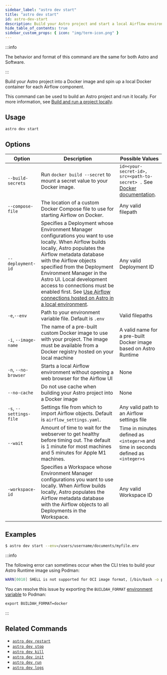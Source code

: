 ```yaml
---
sidebar_label: "astro dev start"
title: "astro dev start"
id: astro-dev-start
description: Build your Astro project and start a local Airflow environment.
hide_table_of_contents: true
sidebar_custom_props: { icon: "img/term-icon.png" }
---
```


:::info

The behavior and format of this command are the same for both Astro and Software.

:::

Build your Astro project into a Docker image and spin up a local Docker container for each Airflow component.

This command can be used to build an Astro project and run it locally. For more information, see [Build and run a project locally](cli/run-airflow-locally.md).

## Usage

```sh
astro dev start
```

## Options

| Option                  | Description                                                                                                                                                                                                                                                        | Possible Values                                                                     |
| ----------------------- | ------------------------------------------------------------------------------------------------------------------------------------------------------------------------------------------------------------------------------------------------------------------ | ----------------------------------------------------------------------------------- |
| `--build-secrets` | Run `docker build --secret` to mount a secret value to your Docker image. | `id=<your-secret-id>, src=<path-to-secret> .` See [Docker documentation](https://docs.docker.com/build/building/secrets/#secret-mounts). |
| `--compose-file`        | The location of a custom Docker Compose file to use for starting Airflow on Docker.                                                                                                                                                                                | Any valid filepath                                                                  |
| `--deployment-id`        | Specifies a Deployment whose Environment Manager configurations you want to use locally. When Airflow builds locally, Astro populates the Airflow metadata database with the Airflow objects specified from the Deployment Environment Manager in the Astro UI. Local development access to connections must be enabled first. See [Use Airflow connections hosted on Astro in a local environment](local-connections.md).                                          | Any valid Deployment ID                                                             |
| `-e`,`--env`            | Path to your environment variable file. Default is `.env`                                                                                                                                                                                                          | Valid filepaths                                                                     |
| `-i`, `--image-name`    | The name of a pre-built custom Docker image to use with your project. The image must be available from a Docker registry hosted on your local machine                                                                                                              | A valid name for a pre-built Docker image based on Astro Runtime                    |
| `-n`, `--no-browser`    | Starts a local Airflow environment without opening a web browser for the Airflow UI                                                                                                                                                                                | None                                                                                |
| `--no-cache`            | Do not use cache when building your Astro project into a Docker image                                                                                                                                                                                              | None                                                                                |
| `-s`, `--settings-file` | Settings file from which to import Airflow objects. Default is `airflow_settings.yaml`.                                                                                                                                                                            | Any valid path to an Airflow settings file                                          |
| `--wait`                | Amount of time to wait for the webserver to get healthy before timing out. The default is 1 minute for most machines and 5 minutes for Apple M1 machines.                                                                                                          | Time in minutes defined as `<integer>m` and time in seconds defined as `<integer>s` |
| `-workspace-id`         | Specifies a Workspace whose Environment Manager configurations you want to use locally. When Airflow builds locally, Astro populates the Airflow metadata database with the Airflow objects to all Deployments in the Workspace. | Any valid Workspace ID                                                              |

## Examples

```sh
$ astro dev start --env=/users/username/documents/myfile.env
```

:::info

The following error can sometimes occur when the CLI tries to build your Astro Runtime image using Podman:

```bash
WARN[0010] SHELL is not supported for OCI image format, [/bin/bash -o pipefail -e -u -x -c] will be ignored. Must use `docker` format
```

You can resolve this issue by exporting the `BUILDAH_FORMAT` [environment variable](astro/environment-variables.md) to Podman:

```dockerfile
export BUILDAH_FORMAT=docker
```

:::

## Related Commands

- [`astro dev restart`](cli/astro-dev-restart.md)
- [`astro dev stop`](cli/astro-dev-stop.md)
- [`astro dev kill`](cli/astro-dev-kill.md)
- [`astro dev init`](cli/astro-dev-init.md)
- [`astro dev run`](cli/astro-dev-run.md)
- [`astro dev logs`](cli/astro-dev-logs.md)
